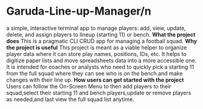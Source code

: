 # Garuda-Line-up-Manager/n
a simple, interactive terminal app to manage players: add, view, update, delete, and assign players to lineup (starting 11) or bench. 
**What the project does**
This is a pragmatic CLI CRUD app for managing a football squad. 
**Why the project is useful**
This project is meant as a viable helper to organize player data where it can store play names, positions, IDs, etc. It helps to digitize paper lists and move spreadsheets data into a more accessible one. It is intended for coaches or analysts who need to quickly pick a starting 11 from the full squad where they can see who is on the bench and make changes with their line up. 
**How users can get started with the project**
Users can follow the On-Screen Menu to then add players to their squad,select their starting 11 and bench players,update or remove players as needed,and last view the full squad list anytime.
